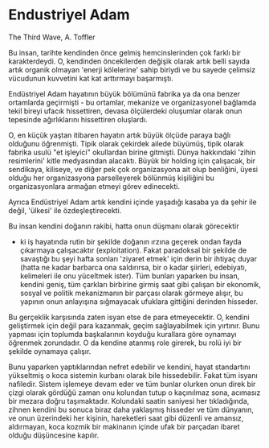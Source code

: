 # Endustriyel Adam

The Third Wave, A. Toffler

Bu insan, tarihte kendinden önce gelmiş hemcinslerinden çok farklı bir
karakterdeydi. O, kendinden öncekilerden değişik olarak artık belli
sayıda artık organik olmayan 'enerji kölelerine' sahip biriydi ve bu
sayede çelimsiz vücudunun kuvvetini kat kat arttırmayı başarmıştı.

Endüstriyel Adam hayatının büyük bölümünü fabrika ya da ona benzer
ortamlarda geçirmişti - bu ortamlar, mekanize ve organizasyonel
bağlamda tekil bireyi ufacık hissettiren, devasa ölçülerdeki oluşumlar
olarak onun tepesinde ağırlıklarını hissettiren oluşlardı.

O, en küçük yaştan itibaren hayatın artık büyük ölçüde paraya bağlı
olduğunu öğrenmişti. Tipik olarak çekirdek ailede büyümüş, tipik
olarak fabrika usulü "et işleyici" okullardan birine gitmişti. Dünya
hakkındaki 'zihin resimlerini' kitle medyasından alacaktı. Büyük bir
holding için çalışacak, bir sendikaya, kiliseye, ve diğer pek çok
organizasyona ait olup benliğini, üyesi olduğu her organizasyona
parselleyerek bölünmüş kişiliğini bu organizasyonlara armağan etmeyi
görev edinecekti.

Ayrıca Endüstriyel Adam artık kendini içinde yaşadığı kasaba ya da
şehir ile değil, 'ülkesi' ile özdeşleştirecekti.

Bu insan kendini doğanın rakibi, hatta onun düşmanı olarak görecektir
- ki iş hayatında rutin bir şekilde doğanın ırzına geçerek ondan fayda
çıkarmaya çalışacaktır (exploitation). Fakat paradoksal bir şekilde de
savaştığı bu şeyi hafta sonları 'ziyaret etmek' için derin bir ihtiyaç
duyar (hatta ne kadar barbarca ona saldırırsa, bir o kadar şiirleri,
edebiyatı, kelimeleri ile onu yüceltmek ister). Tüm bunları yaparken
bu insan, kendini geniş, tüm çarkları birbirine girmiş saat gibi
çalışan bir ekonomik, sosyal ve politik mekanizmanın bir parçası
olarak görmeye alışır, bu yapının onun anlayışına sığmayacak ufuklara
gittiğini derinden hisseder.

Bu gerçeklik karşısında zaten isyan etse de para etmeyecektir. O,
kendini geliştirmek için değil para kazanmak, geçim sağlayabilmek için
yırtınır. Bunu yapması için toplumda başkalarının koyduğu kurallara
göre oynamayı öğrenmek zorundadır. O da kendine atanmış role girerek,
bu rolü iyi bir şekilde oynamaya çalışır.

Bunu yaparken yaptıklarından nefret edebilir ve kendini, hayat
standartını yükseltmiş o koca sistemin kurbanı olarak bile
hissedebilir. Fakat tüm isyanı nafiledir. Sistem işlemeye devam eder
ve tüm bunlar olurken onun direk bir çizgi olarak gördüğü zaman onu
kolundan tutup o kaçınılmaz sona, acımasız bir mezara doğru
taşımaktadır. Kolundaki saatin saniyesi her tıkladığında, zihnen
kendini bu sonuca biraz daha yaklaşmış hisseder ve tüm dünyanın, ve
onun üzerindeki her kişinin, hareketleri saat gibi düzenli ve amansız,
aldırmayan, koca kozmik bir makinanın içinde ufak bir parçadan ibaret
olduğu düşüncesine kapılır.
